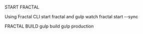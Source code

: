 START FRACTAL

Using Fractal CLI start fractal and gulp watch
fractal start --sync

FRACTAL BUILD
gulp build
gulp production

